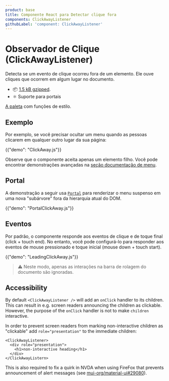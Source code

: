 ```yaml
---
product: base
title: Componente React para Detectar clique fora
components: ClickAwayListener
githubLabel: 'component: ClickAwayListener'
---
```


# Observador de Clique (ClickAwayListener)

<p class="description">Detecta se um evento de clique ocorreu fora de um elemento. Ele ouve cliques que ocorrem em algum lugar no documento.</p>

- 📦 [1.5 kB gzipped](/size-snapshot/).
- ⚛️ Suporte para portais

[A paleta](/system/palette/) com funções de estilo.

## Exemplo

Por exemplo, se você precisar ocultar um menu quando as pessoas clicarem em qualquer outro lugar da sua página:

{{"demo": "ClickAway.js"}}

Observe que o componente aceita apenas um elemento filho. Você pode encontrar demonstrações avançadas na [seção documentação de menu](/material-ui/react-menu/#menulist-composition).

## Portal

A demonstração a seguir usa [`Portal`](/material-ui/react-portal/) para renderizar o menu suspenso em uma nova "subárvore" fora da hierarquia atual do DOM.

{{"demo": "PortalClickAway.js"}}

## Eventos

Por padrão, o componente responde aos eventos de clique e de toque final (click + touch end). No entanto, você pode configurá-lo para responder aos eventos de mouse pressionado e toque inicial (mouse down + touch start).

{{"demo": "LeadingClickAway.js"}}

> ⚠️ Neste modo, apenas as interações na barra de rolagem do documento são ignoradas.

## Accessibility

By default `<ClickAwayListener />` will add an `onClick` handler to its children. This can result in e.g. screen readers announcing the children as clickable. However, the purpose of the `onClick` handler is not to make `children` interactive.

In order to prevent screen readers from marking non-interactive children as "clickable" add `role="presentation"` to the immediate children:

```tsx
<ClickAwayListener>
  <div role="presentation">
    <h1>non-interactive heading</h1>
  </div>
</ClickAwayListern>
```

This is also required to fix a quirk in NVDA when using FireFox that prevents announcement of alert messages (see [mui-org/material-ui#29080](https://github.com/mui-org/material-ui/issues/29080)).
